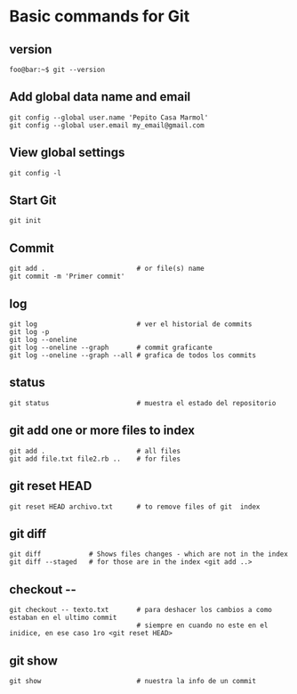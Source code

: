 # Basic commands for Git
## version
```shell
foo@bar:~$ git --version
```
## Add global data name and email
```
git config --global user.name 'Pepito Casa Marmol'
git config --global user.email my_email@gmail.com
```

## View global settings
```shell
git config -l
```
## Start Git
```shell
git init
```
## Commit
```shell
git add .                       # or file(s) name
git commit -m 'Primer commit'
```
## log
```shell
git log                         # ver el historial de commits
git log -p
git log --oneline
git log --oneline --graph       # commit graficante
git log --oneline --graph --all # grafica de todos los commits
```
## status
```shell
git status                      # muestra el estado del repositorio
```
## git add one or more files to index
```shell
git add .                       # all files
git add file.txt file2.rb ..    # for files
```
## git reset HEAD
```shell
git reset HEAD archivo.txt      # to remove files of git  index
```
## git diff
```shell
git diff            # Shows files changes - which are not in the index
git diff --staged   # for those are in the index <git add ..>
```
## checkout --
```shell
git checkout -- texto.txt       # para deshacer los cambios a como estaban en el ultimo commit
                                # siempre en cuando no este en el inidice, en ese caso 1ro <git reset HEAD>
```
## git show
```shell
git show                        # nuestra la info de un commit
```